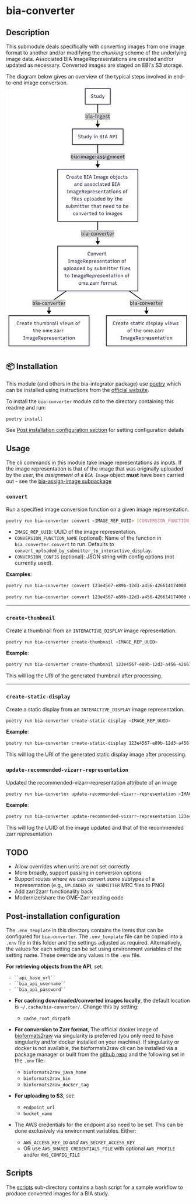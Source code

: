 bia-converter
=============

## Description
This submodule deals specifically with converting images from one image format to another and/or modifying the *chunking* scheme of the underlying image data. Associated BIA ImageRepresentations are created and/or updated as necessary. Converted images are staged on EBI's S3 storage.

The diagram below gives an overview of the typical steps involved in end-to-end image conversion.
![mermaid schematic of image conversion workflow](./image_conversion_workflow.png)


## 📦 Installation
This module (and others in the bia-integrator package) use [poetry](https://python-poetry.org/) which can be installed using instructions from the [official website](https://python-poetry.org/docs/#installation).

To install the `bia-converter` module cd to the directory containing this readme and run:

```bash
poetry install
```
See [Post installation configuration section](#post-installation-configuration) for setting configuration details

## Usage
The cli commands in this module take image representations as inputs. If the image representation is that of the image that was originally uploaded by the user, the *assignment* of a `BIA Image` object **must** have been carried out - see the [bia-assign-image subpackage](../bia-assign-image/README.md)

### `convert`

Run a specified image conversion function on a given image representation.

```bash
poetry run bia-converter convert <IMAGE_REP_UUID> [CONVERSION_FUNCTION_NAME] [CONVERSION_CONFIG]
```

- `IMAGE_REP_UUID`: UUID of the image representation.
- `CONVERSION_FUNCTION_NAME` (optional): Name of the function in `bia_converter.convert` to run. Defaults to `convert_uploaded_by_submitter_to_interactive_display`.
- `CONVERSION_CONFIG` (optional): JSON string with config options (not currently used).

**Examples**:

```bash
poetry run bia-converter convert 123e4567-e89b-12d3-a456-426614174000
```

```bash
poetry run bia-converter convert 123e4567-e89b-12d3-a456-426614174000 convert_interactive_display_to_static_display
```

---

### `create-thumbnail`

Create a thumbnail from an `INTERACTIVE_DISPLAY` image representation.

```bash
poetry run bia-converter create-thumbnail <IMAGE_REP_UUID>
```

**Example**:

```bash
poetry run bia-converter create-thumbnail 123e4567-e89b-12d3-a456-426614174000
```

This will log the URI of the generated thumbnail after processing.

  ---

### `create-static-display`

Create a static display from an `INTERACTIVE_DISPLAY` image representation.

```bash
poetry run bia-converter create-static-display <IMAGE_REP_UUID>
```

**Example**:

```bash
poetry run bia-converter create-static-display 123e4567-e89b-12d3-a456-426614174000
```

This will log the URI of the generated static display image after processing.

### `update-recommended-vizarr-representation`

Updated the recommended-vizarr-representation attribute of an image

```bash
poetry run bia-converter update-recommended-vizarr-representation <IMAGE_REP_UUID>
```

**Example**:

```bash
poetry run bia-converter update-recommended-vizarr-representation 123e4567-e89b-12d3-a456-426614174000
```

This will log the UUID of the image updated and that of the recommended zarr representation
## TODO

* Allow overrides when units are not set correctly
* More broadly, support passing in conversion options
* Support routes where we can convert *some* subtypes of a representation (e.g., ``UPLOADED_BY_SUBMITTER`` MRC files to PNG)
* Add zarr2zarr functionality back
* Modernize/share the OME-Zarr reading code


## Post-installation configuration
The `.env_template` in this directory contains the items that can be configured for `bia-converter`. The `.env_template` file can be copied into a `.env` file in this folder and the settings adjusted as required. Alternatively, the values for each setting can be set using environment variables of the setting name. These override any values in the `.env` file.

  **For retrieving objects from the API**, set:

     - ``api_base_url``
     - ``bia_api_username``
     - ``bia_api_password``

  - **For caching downloaded/converted images locally**, the default location is ``~/.cache/bia-converter/``. Change this by setting:

     - ``cache_root_dirpath``

   - **For conversion to Zarr format**, The official docker image of [bioformats2raw](https://hub.docker.com/r/openmicroscopy/bioformats2raw/tags) via singularity is preferred (you only need to have singularity and/or docker installed on your machine). If singularity or docker is not available, the bioformats2raw cli can be installed via a package manager or built from the [github repo](https://github.com/glencoesoftware/bioformats2raw/tree/master) and the following set in the ``.env`` file:

     - ``bioformats2raw_java_home``
     - ``bioformats2raw_bin``
     - ``bioformats2raw_docker_tag``

   - **For uploading to S3**, set:

     - ``endpoint_url``
     - ``bucket_name``

   - The AWS credentials for the endpoint also need to be set. This can be done exclusively via environment variables. Either:

     - ``AWS_ACCESS_KEY_ID`` *and* ``AWS_SECRET_ACCESS_KEY``
     - OR use ``AWS_SHARED_CREDENTIALS_FILE`` with optional ``AWS_PROFILE`` and/or ``AWS_CONFIG_FILE``


## Scripts
The [scripts](./scripts) sub-directory contains a bash script for a sample workflow to produce converted images for a BIA study.
